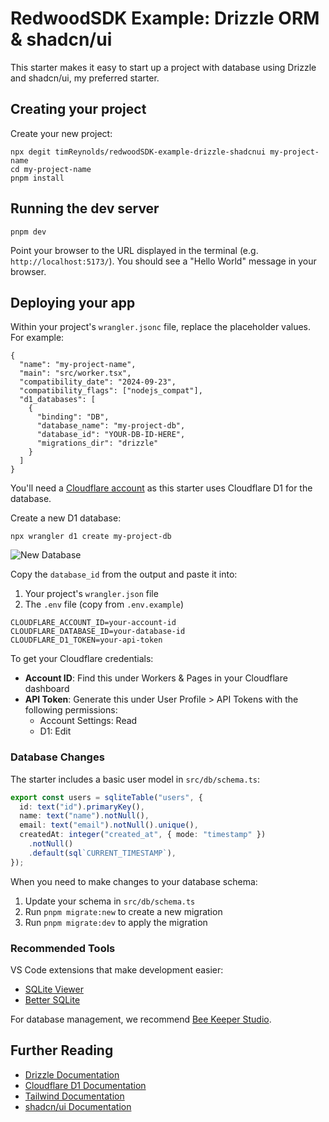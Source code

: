 # RedwoodSDK Example: Drizzle ORM & shadcn/ui

This starter makes it easy to start up a project with database using Drizzle and shadcn/ui, my preferred starter.

## Creating your project

Create your new project:

```shell
npx degit timReynolds/redwoodSDK-example-drizzle-shadcnui my-project-name
cd my-project-name
pnpm install
```

## Running the dev server

```shell
pnpm dev
```

Point your browser to the URL displayed in the terminal (e.g. `http://localhost:5173/`). You should see a "Hello World" message in your browser.

## Deploying your app

Within your project's `wrangler.jsonc` file, replace the placeholder values. For example:

```jsonc
{
  "name": "my-project-name",
  "main": "src/worker.tsx",
  "compatibility_date": "2024-09-23",
  "compatibility_flags": ["nodejs_compat"],
  "d1_databases": [
    {
      "binding": "DB",
      "database_name": "my-project-db",
      "database_id": "YOUR-DB-ID-HERE",
      "migrations_dir": "drizzle"
    }
  ]
}
```

You'll need a [Cloudflare account](https://www.cloudflare.com/) as this starter uses Cloudflare D1 for the database.

Create a new D1 database:

```shell
npx wrangler d1 create my-project-db
```

![New Database](./public/images/new-db.png)

Copy the `database_id` from the output and paste it into:

1. Your project's `wrangler.json` file
2. The `.env` file (copy from `.env.example`)

```text
CLOUDFLARE_ACCOUNT_ID=your-account-id
CLOUDFLARE_DATABASE_ID=your-database-id
CLOUDFLARE_D1_TOKEN=your-api-token
```

To get your Cloudflare credentials:

- **Account ID**: Find this under Workers & Pages in your Cloudflare dashboard
- **API Token**: Generate this under User Profile > API Tokens with the following permissions:
  - Account Settings: Read
  - D1: Edit

### Database Changes

The starter includes a basic user model in `src/db/schema.ts`:

```typescript
export const users = sqliteTable("users", {
  id: text("id").primaryKey(),
  name: text("name").notNull(),
  email: text("email").notNull().unique(),
  createdAt: integer("created_at", { mode: "timestamp" })
    .notNull()
    .default(sql`CURRENT_TIMESTAMP`),
});
```

When you need to make changes to your database schema:

1. Update your schema in `src/db/schema.ts`
2. Run `pnpm migrate:new` to create a new migration
3. Run `pnpm migrate:dev` to apply the migration

### Recommended Tools

VS Code extensions that make development easier:

- [SQLite Viewer](https://marketplace.cursorapi.com/items?itemName=qwtel.sqlite-viewer)
- [Better SQLite](https://marketplace.visualstudio.com/items?itemName=bettersqlite.better-sqlite3)

For database management, we recommend [Bee Keeper Studio](https://www.beekeeperstudio.io/).

## Further Reading

- [Drizzle Documentation](https://orm.drizzle.team)
- [Cloudflare D1 Documentation](https://developers.cloudflare.com/d1)
- [Tailwind Documentation](https://tailwindcss.com/)
- [shadcn/ui Documentation](https://ui.shadcn.com/)
